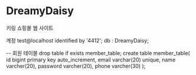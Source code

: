 # DreamyDaisy
키링 쇼핑몰 웹 사이트

계정 
test@localhost identified by '4412';
db : DreamyDaisy;

-- 회원 테이블
drop table if exists member_table;
create table member_table(
	id bigint primary key auto_increment,
	email varchar(20) unique,
	name varcher(20),
	password varcher(20),
	phone varcher(30)
);
